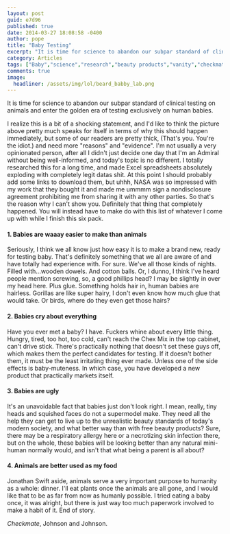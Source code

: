 ```yaml
---
layout: post
guid: e7d96
published: true
date: 2014-03-27 18:08:58 -0400
author: pope
title: "Baby Testing"
excerpt: "It is time for science to abandon our subpar standard of clinical testing on animals and enter the golden era of testing exclusively on human babies. WNV\'s own Admiral Rau provides an insightful and compelling argument backed with pure scientific fact, or something."
category: Articles
tags: ["Baby","science","research","beauty products","vanity","checkmate Johnson & Johnson","insulting babies","Gorillas are like super hairy","modest proposals","we really just wanted an excuse to use beardbaby.jpg"]
comments: true 
image:
  headliner: /assets/img/lol/beard_babby_lab.png
---
```


It is time for science to abandon our subpar standard of clinical testing on animals and enter the golden era of testing exclusively on human babies.

I realize this is a bit of a shocking statement, and I'd like to think the picture above pretty much speaks for itself in terms of why this should happen immediately, but some of our readers are pretty thick, (That's you. You're the idiot.) and need more "reasons" and "evidence". I'm not usually a very opinionated person, after all I didn't just decide one day that I'm an Admiral without being well-informed, and today's topic is no different. I totally researched this for a long time, and made Excel spreadsheets absolutely exploding with completely legit datas shit. At this point I should probably add some links to download them, but uhhh, NASA was so impressed with my work that they bought it and made me ummmm sign a nondisclosure agreement prohibiting me from sharing it with any other parties. So that's the reason why I can't show you. Definitely that thing that completely happened. You will instead have to make do with this list of whatever I come up with while I finish this six pack.

#### 1\. Babies are waaay easier to make than animals

Seriously, I think we all know just how easy it is to make a brand new, ready for testing baby. That's definitely something that we all are aware of and have totally had experience with. For sure. We've all those kinds of nights. Filled with...wooden dowels. And cotton balls. Or, I dunno, I think I've heard people mention screwing, so, a good phillips head? I may be slightly in over my head here. Plus glue. Something holds hair in, human babies are hairless. Gorillas are like super hairy, I don't even know how much glue that would take. Or birds, where do they even get those hairs?

#### 2\. Babies cry about everything

Have you ever met a baby? I have. Fuckers whine about every little thing. Hungry, tired, too hot, too cold, can't reach the Chex Mix in the top cabinet, can't drive stick. There's practically nothing that doesn't set these guys off, which makes them the perfect candidates for testing. If it doesn't bother them, it must be the least irritating thing ever made. Unless one of the side effects is baby-muteness. In which case, you have developed a new product that practically markets itself.

#### 3\. Babies are ugly

It's an unavoidable fact that babies just don't look right. I mean, really, tiny heads and squished faces do not a supermodel make. They need all the help they can get to live up to the unrealistic beauty standards of today's modern society, and what better way than with free beauty products? Sure, there may be a respiratory allergy here or a necrotizing skin infection there, but on the whole, these babies will be looking better than any natural mini-human normally would, and isn't that what being a parent is all about?

#### 4\. Animals are better used as my food

Jonathan Swift aside, animals serve a very important purpose to humanity as a whole: dinner. I'll eat plants once the animals are all gone, and I would like that to be as far from now as humanly possible. I tried eating a baby once, it was alright, but there is just way too much paperwork involved to make a habit of it. End of story.

_Checkmate_, Johnson and Johnson.